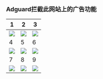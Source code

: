 ### Adguard拦截此网站上的广告功能

| 1 | 2 | 3 |
| - | - | - |
| ![](https://mirror.ghproxy.com/https://raw.githubusercontent.com/Daidai0912/Daidai0912.github.io/main/pic/Adguard_1.jpg) | ![](https://mirror.ghproxy.com/https://raw.githubusercontent.com/Daidai0912/Daidai0912.github.io/main/pic/Adguard_2.jpg) | ![](https://mirror.ghproxy.com/https://raw.githubusercontent.com/Daidai0912/Daidai0912.github.io/main/pic/Adguard_3.jpg) |
| 4 | 5 | 6 |
| ![](https://mirror.ghproxy.com/https://raw.githubusercontent.com/Daidai0912/Daidai0912.github.io/main/pic/Adguard_4.jpg) | ![](https://mirror.ghproxy.com/https://raw.githubusercontent.com/Daidai0912/Daidai0912.github.io/main/pic/Adguard_5.jpg) | ![](https://mirror.ghproxy.com/https://raw.githubusercontent.com/Daidai0912/Daidai0912.github.io/main/pic/Adguard_6.jpg) |
| 7 | 8 | 9 |
| ![](https://mirror.ghproxy.com/https://raw.githubusercontent.com/Daidai0912/Daidai0912.github.io/main/pic/Adguard_7.jpg) | ![](https://mirror.ghproxy.com/https://raw.githubusercontent.com/Daidai0912/Daidai0912.github.io/main/pic/Adguard_8.jpg) | ![](https://mirror.ghproxy.com/https://raw.githubusercontent.com/Daidai0912/Daidai0912.github.io/main/pic/Adguard_9.jpg) |
